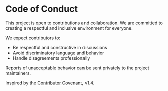 # Code of Conduct

This project is open to contributions and collaboration. We are committed to creating a respectful and inclusive environment for everyone.

We expect contributors to:
- Be respectful and constructive in discussions
- Avoid discriminatory language and behavior
- Handle disagreements professionally

Reports of unacceptable behavior can be sent privately to the project maintainers.

Inspired by the [Contributor Covenant](https://www.contributor-covenant.org/), v1.4.
